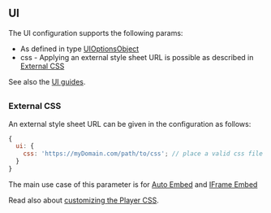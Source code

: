 ## UI

The UI configuration supports the following params:

- As defined in type [UIOptionsObject](https://github.com/kaltura/playkit-js-ui/blob/master/docs/configuration.md)
- css - Applying an external style sheet URL is possible as described in [External CSS](#External-CSS)

See also the [UI guides](https://github.com/kaltura/playkit-js-ui/blob/master/docs/guides.md).

##

### External CSS

An external style sheet URL can be given in the configuration as follows:

```js
{
  ui: {
    css: 'https://myDomain.com/path/to/css'; // place a valid css file URL String
  }
}
```

The main use case of this parameter is for [Auto Embed](./embed-types.md#auto-embed) and [IFrame Embed](./embed-types.md#iframe-embed)

Read also about [customizing the Player CSS](https://github.com/kaltura/playkit-js-ui/blob/master/docs/css-classes-override.md).

##
